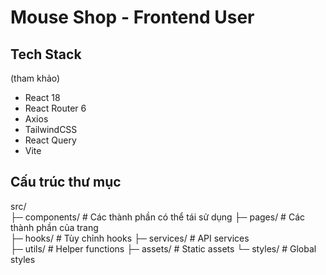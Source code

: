 # Mouse Shop - Frontend User

## Tech Stack
(tham khảo)
- React 18
- React Router 6
- Axios
- TailwindCSS
- React Query
- Vite

## Cấu trúc thư mục

src/  
├─ components/ # Các thành phần có thể tái sử dụng
├─ pages/ # Các thành phần của trang  
├─ hooks/ # Tùy chỉnh hooks
├─ services/ # API services  
├─ utils/ # Helper functions 
├─ assets/ # Static assets
└─ styles/ # Global styles  
